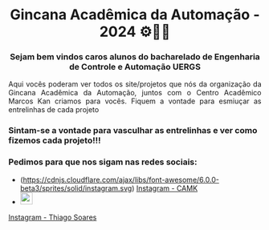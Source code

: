 <h1 align="center">Gincana Acadêmica da Automação - 2024 ⚙️💙🦾</h1>
<h3 align="center">Sejam bem vindos caros alunos do bacharelado de Engenharia de Controle e Automação UERGS</h3>

<p align="justify">Aqui vocês poderam ver todos os site/projetos que nós da organização da Gincana Acadêmica da Automação, juntos com o Centro Acadêmico Marcos Kan criamos para vocês. Fiquem a vontade para esmiuçar as entrelinhas de cada projeto </p>

### Sintam-se a vontade para vasculhar as entrelinhas e ver como fizemos cada projeto!!!
### Pedimos para que nos sigam nas redes sociais:
-  (https://cdnjs.cloudflare.com/ajax/libs/font-awesome/6.0.0-beta3/sprites/solid/instagram.svg) [Instagram - CAMK](https://www.instagram.com/camkuergs/)
-  <img src="https://cdn.jsdelivr.net/npm/heroicons@1.0.6/outline/instagram.svg" alt="" style="width: 24px; height: 24px;">
 [Instagram - Thiago Soares](https://www.instagram.com/https_s_silveira/)
